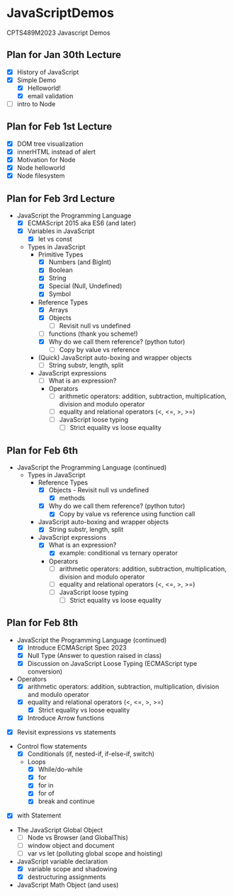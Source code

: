 # JavaScriptDemos
CPTS489M2023 Javascript Demos

## Plan for Jan 30th Lecture
- [x] History of JavaScript
- [x] Simple Demo
    - [x] Helloworld!
    - [x] email validation
- [ ] intro to Node

## Plan for Feb 1st Lecture
- [x] DOM tree visualization
- [x] innerHTML instead of alert
- [x] Motivation for Node
- [x] Node helloworld
- [x] Node filesystem

## Plan for Feb 3rd Lecture
- JavaScript the Programming Language
    - [x] ECMAScript 2015 aka ES6 (and later)
    - [x] Variables in JavaScript
        - [x] let vs const
    - Types in JavaScript
        - Primitive Types
            - [x] Numbers (and BigInt)
            - [x] Boolean
            - [x] String
            - [x] Special (Null, Undefined)
            - [x] Symbol
        - Reference Types
            - [x] Arrays
            - [x] Objects
                - [ ] Revisit null vs undefined
            - [ ] functions (thank you scheme!)
            - [x] Why do we call them reference? (python tutor)
                -  [ ] Copy by value vs reference
        - (Quick) JavaScript auto-boxing and wrapper objects
            - [ ] String substr, length, split
        - JavaScript expressions
            - [ ] What is an expression?
            - Operators
                - [ ] arithmetic operators: addition, subtraction, multiplication, division and modulo operator
                - [ ] equality and relational operators (<, <=, >, >=)
                - [ ] JavaScript loose typing
                    - [ ] Strict equality vs loose equality

## Plan for Feb 6th
- JavaScript the Programming Language (continued)
    - Types in JavaScript
        - Reference Types
            - [x] Objects - Revisit null vs undefined
                - [x] methods
            - [x] Why do we call them reference? (python tutor)
                -  [x] Copy by value vs reference using function call
        - JavaScript auto-boxing and wrapper objects
            - [x] String substr, length, split
        - JavaScript expressions
            - [x] What is an expression?
                - [x] example: conditional vs ternary operator
            - Operators
                - [ ] arithmetic operators: addition, subtraction, multiplication, division and modulo operator
                - [ ] equality and relational operators (<, <=, >, >=)
                - [ ] JavaScript loose typing
                    - [ ] Strict equality vs loose equality

## Plan for Feb 8th
- JavaScript the Programming Language (continued)
    - [x] Introduce ECMAScript Spec 2023
    - [x] Null Type (Answer to question raised in class)
    - [x] Discussion on JavaScript Loose Typing (ECMAScript type conversion)
- Operators
    - [x] arithmetic operators: addition, subtraction, multiplication, division and modulo operator
    - [x] equality and relational operators (<, <=, >, >=)
        - [x] Strict equality vs loose equality
    - [x] Introduce Arrow functions
- [x] Revisit expressions vs statements
- Control flow statements
    - [x] Conditionals (if, nested-if, if-else-if, switch)
    - Loops
        - [x] While/do-while
        - [x] for
        - [x] for in
        - [x] for of
        - [x] break and continue
- [x] with Statement
- The JavaScript Global Object
    - [ ] Node vs Browser (and GlobalThis)
    - [ ] window object and document
    - [ ] var vs let (polluting global scope and hoisting)
- JavaScript variable declaration 
    - [x] variable scope and shadowing
    - [x] destructuring assignments
- JavaScript Math Object (and uses)
